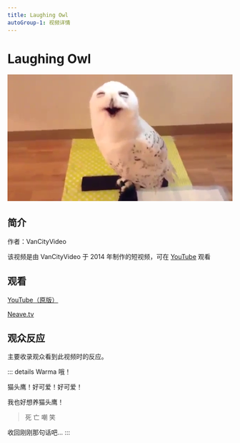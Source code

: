 ```yaml
---
title: Laughing Owl
autoGroup-1: 视频详情
---
```


# Laughing Owl

![](./laughing-owl.png)

## 简介

作者：VanCityVideo

该视频是由 VanCityVideo 于 2014 年制作的短视频，可在 [YouTube](https://www.youtube.com/watch?v=M5p9JO9JgvU) 观看

## 观看

[YouTube（原版）](https://www.youtube.com/watch?v=M5p9JO9JgvU)

[Neave.tv](https://neave.tv/assets/videos/laughing-owl.mp4)

## 观众反应

主要收录观众看到此视频时的反应。

::: details Warma
哦！

猫头鹰！好可爱！好可爱！

我也好想养猫头鹰！

> 死 亡 嘲 笑

收回刚刚那句话吧...
:::